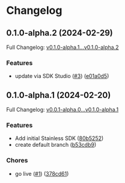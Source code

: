 # Changelog

## 0.1.0-alpha.2 (2024-02-29)

Full Changelog: [v0.1.0-alpha.1...v0.1.0-alpha.2](https://github.com/denoland/subhosting-go/compare/v0.1.0-alpha.1...v0.1.0-alpha.2)

### Features

* update via SDK Studio ([#3](https://github.com/denoland/subhosting-go/issues/3)) ([e01a0d5](https://github.com/denoland/subhosting-go/commit/e01a0d5b32f58dccda9938531f4d67a5fd7b19ad))

## 0.1.0-alpha.1 (2024-02-20)

Full Changelog: [v0.0.1-alpha.0...v0.1.0-alpha.1](https://github.com/denoland/subhosting-go/compare/v0.0.1-alpha.0...v0.1.0-alpha.1)

### Features

* Add initial Stainless SDK ([80b5252](https://github.com/denoland/subhosting-go/commit/80b52529316f7e7fba9f81dccc224df5111b3fda))
* create default branch ([b53cdb9](https://github.com/denoland/subhosting-go/commit/b53cdb90c3a47577d2efdb1c00bf5a763f99ee26))


### Chores

* go live ([#1](https://github.com/denoland/subhosting-go/issues/1)) ([378cd61](https://github.com/denoland/subhosting-go/commit/378cd61be26aa3fa5f1607b23221edabcd24e139))
